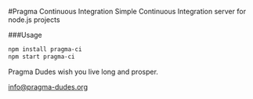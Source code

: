 #Pragma Continuous Integration
Simple Continuous Integration server for node.js projects

###Usage

```bash
npm install pragma-ci
npm start pragma-ci
```

Pragma Dudes wish you live long and prosper.

<info@pragma-dudes.org>